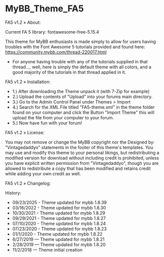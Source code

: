 # MyBB_Theme_FA5

FA5 v1.2
» About:

Current FA 5 library: fontawesome-free-5.15.4

This theme for MyBB enthusiasts is made simply to allow for users having troubles with the Font Awesome 5 tutorials provided and found here: https://community.mybb.com/thread-220017.html


* For anyone having trouble with any of the tutorials supplied in that thread..., well, here is simply the default theme with all colors, and a good majority of the tutorials in that thread applied in it.

FA5 v1.2
» Installation:

* 1.) After downloading the Theme unpack it (with 7-Zip for example)
* 2.) Upload the contents of "Upload" into your forums main directory.
* 3.) Go to the Admin Control Panel under Themes > Import
* 4.) Search for the XML File titled "FA5-theme.xml" in the theme folder found on your computer and click the Button "Import Theme" this will upload the file from your computer to your forum.
* 5.) Now have fun with your forum!

FA5 v1.2
» License:


You may not remove or change the MyBB copyright nor the Designed by: "Vintagedaddyo" statements in the footer of this theme's templates. You may use and modify this theme to your personal likings, but redistributing a modified version for download without including credit is prohibited, unless you have explicit written permission from "Vintagedaddyo", though you are allowed to redistribute a copy that has been modified and retains credit while adding your own credit as well.


FA5 v1.2
» Changelog:

History:


- 09/23/2025 - Theme updated for mybb 1.8.39
- 03/16/2022 - Theme updated for mybb 1.8.30
- 10/30/2021 - Theme updated for mybb 1.8.29
- 09/29/2021 - Theme updated for mybb 1.8.27
- 07/10/2020 - Theme updated for mybb 1.8.24
- 07/23/2020 - Theme updated for mybb 1.8.23
- 01/1/2020 - Theme updated for mybb 1.8.22
- 6/27/2019 — Theme updated for mybb 1.8.21
- 2/28/2019 — Theme updated for mybb 1.8.20
- 11/2/2018 — Theme initial creation
